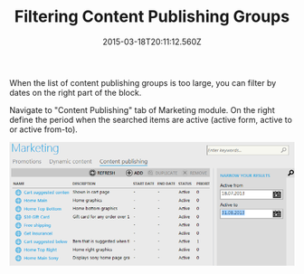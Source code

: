 ﻿---
title: Filtering Content Publishing Groups
description: Filtering Content Publishing Groups
layout: docs
date: 2015-03-18T20:11:12.560Z
priority: 4
---
When the list of content publishing groups is  too large, you can filter by dates on the right part of the block.

Navigate to "Content Publishing" tab of Marketing module. On the right define the period when the searched items are active (active form, active to or active from-to).

<img src="../../../../assets/images/docs/005-filtering-content-publishing.PNG" />
